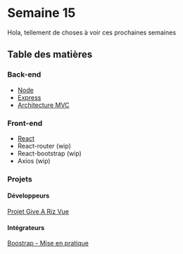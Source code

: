 # Semaine 15

Hola, tellement de choses à voir ces prochaines semaines

## Table des matières

### Back-end

- [Node](developpeurs/node-intro.md)
- [Express](developpeurs/express-js.md)
- [Architecture MVC](developpeurs/architecture-mvc.md)

### Front-end

- [React](developpeurs/react.md)
- React-router (wip)
- React-bootstrap (wip)
- Axios (wip)

### Projets

#### Développeurs

[Projet Give A Riz Vue](developpeurs/projet/projet-give-a-riz-vue.md)

#### Intégrateurs

[Boostrap - Mise en pratique](integrateurs/bootstrap-projet.md)
